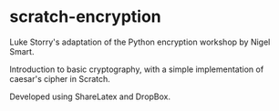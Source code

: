 # scratch-encryption
Luke Storry's adaptation of the Python encryption workshop by Nigel Smart.

Introduction to basic cryptography, with a simple implementation of caesar's cipher in Scratch.

Developed using ShareLatex and DropBox.
